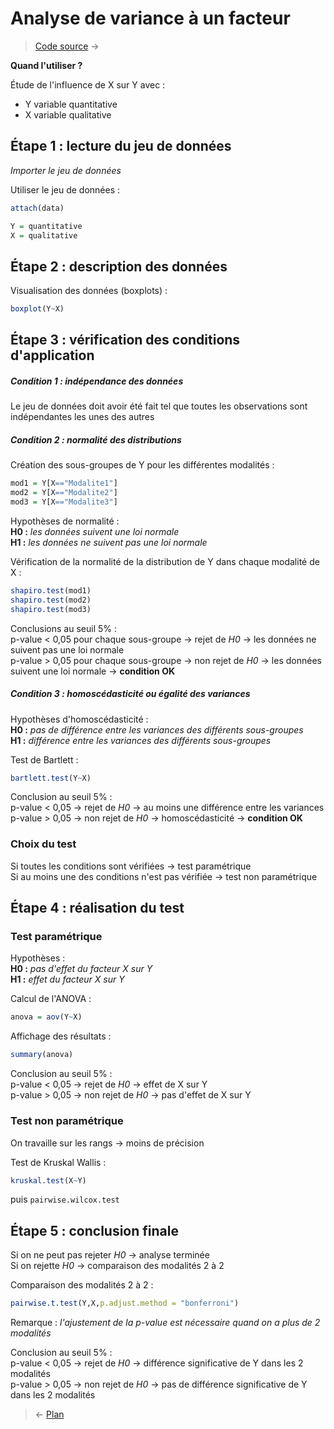# Analyse de variance à un facteur

> [Code source](https://github.com/HanBnrd/MementoR/blob/master/src/ANOVA1.R) &rarr;

**Quand l'utiliser ?**

Étude de l'influence de X sur Y avec :
- Y variable quantitative  
- X variable qualitative  


## Étape 1 : lecture du jeu de données
*Importer le jeu de données*

Utiliser le jeu de données :
```r
attach(data)
```
```r
Y = quantitative
X = qualitative
```


## Étape 2 : description des données
Visualisation des données (boxplots) :
```r
boxplot(Y~X)
```


## Étape 3 : vérification des conditions d'application
##### Condition 1 : indépendance des données
Le jeu de données doit avoir été fait tel que toutes les observations sont indépendantes les unes des autres

##### Condition 2 : normalité des distributions
Création des sous-groupes de Y pour les différentes modalités :
```r
mod1 = Y[X=="Modalite1"]
mod2 = Y[X=="Modalite2"]
mod3 = Y[X=="Modalite3"]
```

Hypothèses de normalité :  
**H0 :** *les données suivent une loi normale*  
**H1 :** *les données ne suivent pas une loi normale*  

Vérification de la normalité de la distribution de Y dans chaque modalité de X :
```r
shapiro.test(mod1)
shapiro.test(mod2)
shapiro.test(mod3)
```
Conclusions au seuil 5% :  
p-value < 0,05 pour chaque sous-groupe → rejet de *H0* → les données ne suivent pas une loi normale  
p-value > 0,05 pour chaque sous-groupe → non rejet de *H0* → les données suivent une loi normale → **condition OK**

##### Condition 3 : homoscédasticité ou égalité des variances
Hypothèses d'homoscédasticité :  
**H0 :** *pas de différence entre les variances des différents sous-groupes*  
**H1 :** *différence entre les variances des différents sous-groupes*  

Test de Bartlett :
```r
bartlett.test(Y~X)
```
Conclusion au seuil 5% :  
p-value < 0,05 → rejet de *H0* → au moins une différence entre les variances  
p-value > 0,05 → non rejet de *H0* → homoscédasticité → **condition OK**


### Choix du test
Si toutes les conditions sont vérifiées → test paramétrique  
Si au moins une des conditions n'est pas vérifiée → test non paramétrique


## Étape 4 : réalisation du test
### Test paramétrique
Hypothèses :  
**H0 :** *pas d'effet du facteur X sur Y*  
**H1 :** *effet du facteur X sur Y*  

Calcul de l'ANOVA :
```r
anova = aov(Y~X)
```

Affichage des résultats :
```r
summary(anova)
```
Conclusion au seuil 5% :  
p-value < 0,05 → rejet de *H0* → effet de X sur Y  
p-value > 0,05 → non rejet de *H0* → pas d'effet de X sur Y  


### Test non paramétrique
On travaille sur les rangs → moins de précision

Test de Kruskal Wallis :
```r
kruskal.test(X~Y)
```
puis ```pairwise.wilcox.test```


## Étape 5 : conclusion finale
Si on ne peut pas rejeter *H0* → analyse terminée  
Si on rejette *H0* → comparaison des modalités 2 à 2  

Comparaison des modalités 2 à 2 :
```r
pairwise.t.test(Y,X,p.adjust.method = "bonferroni")
```
Remarque : *l'ajustement de la p-value est nécessaire quand on a plus de 2 modalités*

Conclusion au seuil 5% :  
p-value < 0,05 → rejet de *H0* → différence significative de Y dans les 2 modalités  
p-value > 0,05 → non rejet de *H0* → pas de différence significative de Y dans les 2 modalités  


> &larr; [Plan](../README.md)
